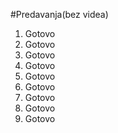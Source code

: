 #Predavanja(bez videa)
1. Gotovo
2. Gotovo
3. Gotovo
4. Gotovo
5. Gotovo
6. Gotovo
7. Gotovo
8. Gotovo
9. Gotovo
